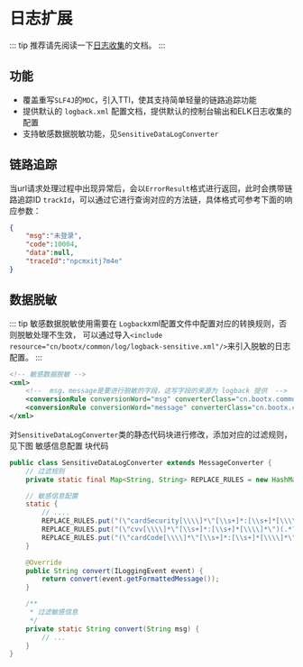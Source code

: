 # 日志扩展
::: tip
推荐请先阅读一下[日志收集](/platform/overview/config/日志收集.md)的文档。
:::
## 功能

-  覆盖重写`SLF4J`的`MDC`，引入TTl，使其支持简单轻量的链路追踪功能 
-  提供默认的 `logback.xml` 配置文档，提供默认的控制台输出和ELK日志收集的配置 
-  支持敏感数据脱敏功能，见`SensitiveDataLogConverter` 

## 链路追踪
当url请求处理过程中出现异常后，会以`ErrorResult`格式进行返回，此时会携带链路追踪ID `trackId`，可以通过它进行查询对应的方法链，具体格式可参考下面的响应参数：
```json
{
    "msg":"未登录",
    "code":10004,
    "data":null,
    "traceId":"npcmxitj7m4e"
}
```

## 数据脱敏
::: tip
敏感数据脱敏使用需要在 `Logback`xml配置文件中配置对应的转换规则，否则脱敏处理不生效，
可以通过导入`<include resource="cn/bootx/common/log/logback-sensitive.xml"/>`来引入脱敏的日志配置。
:::
```xml
<!-- 敏感数据脱敏 -->
<xml>
    <!--  msg、message是要进行脱敏的字段，这写字段的来源为 logback 提供  -->
    <conversionRule conversionWord="msg" converterClass="cn.bootx.common.log.SensitiveDataLogConverter"/>
    <conversionRule conversionWord="message" converterClass="cn.bootx.common.log.SensitiveDataLogConverter"/>
</xml>
```

对`SensitiveDataLogConverter`类的静态代码块进行修改，添加对应的过滤规则，见下图 敏感信息配置 块代码

```java
public class SensitiveDataLogConverter extends MessageConverter {
	// 过滤规则
    private static final Map<String, String> REPLACE_RULES = new HashMap<>();

    // 敏感信息配置
    static {
        // ....
        REPLACE_RULES.put("(\"cardSecurity[\\\\]*\"[\\s+]*:[\\s+]*[\\\\]*\")(.*?)([\\\\]*\")","$1****$3");
        REPLACE_RULES.put("(\"cvv[\\\\]*\"[\\s+]*:[\\s+]*[\\\\]*\")(.*?)([\\\\]*\")","$1****$3");
        REPLACE_RULES.put("(\"cardCode[\\\\]*\"[\\s+]*:[\\s+]*[\\\\]*\")(.*?)([\\\\]*\")","$1****$3");
    }

    @Override
    public String convert(ILoggingEvent event) {
        return convert(event.getFormattedMessage());
    }

    /**
     * 过滤敏感信息
     */
    private static String convert(String msg) {
        // ...
    }
}
```
